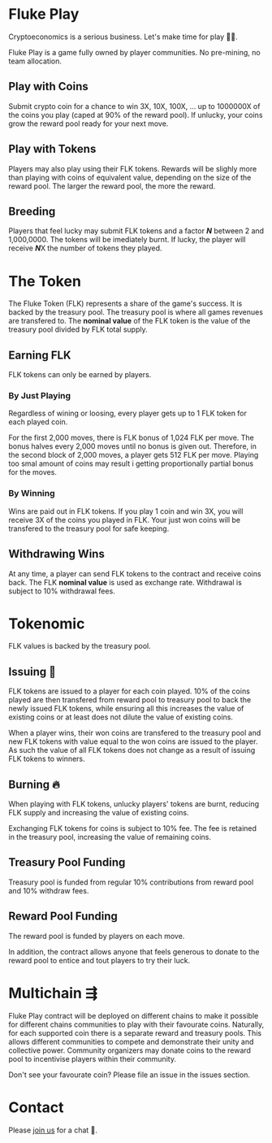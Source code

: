 # Fluke Play
Cryptoeconomics is a serious business. Let's make time for play 🤾‍♀️.

Fluke Play is a game fully owned by player communities. No pre-mining, no team allocation.

## Play with Coins
Submit crypto coin for a chance to win 3X, 10X, 100X, ... up to 1000000X of the coins you play (caped at 90% of the reward pool). If unlucky, your coins grow the reward pool ready for your next move.

## Play with Tokens
Players may also play using their FLK tokens. Rewards will be slighly more than playing with coins of equivalent value, depending on the size of the reward pool. The larger the reward pool, the more the reward.

## Breeding
Players that feel lucky may submit FLK tokens and a factor ***N*** between 2 and 1,000,0000. The tokens will be imediately burnt. If lucky, the player will receive ***N***X the number of tokens they played.

# The Token
The Fluke Token (FLK) represents a share of the game's success. It is backed by the treasury pool. The treasury pool is where all games revenues are transfered to. The **nominal value** of the FLK token is the value of the treasury pool divided by FLK total supply.

## Earning FLK
FLK tokens can only be earned by players.

### By Just Playing
Regardless of wining or loosing, every player gets up to 1 FLK token for each played coin.

For the first 2,000 moves, there is FLK bonus of 1,024 FLK per move. The bonus halves every 2,000 moves until no bonus is given out. Therefore, in the second block of 2,000 moves, a player gets 512 FLK per move. Playing too smal amount of coins may result i getting proportionally partial bonus for the moves.

### By Winning
Wins are paid out in FLK tokens. If you play 1 coin and win 3X, you will receive 3X of the coins you played in FLK. Your just won coins will be transfered to the treasury pool for safe keeping.

## Withdrawing Wins
At any time, a player can send FLK tokens to the contract and receive coins back. The FLK **nominal value** is used as exchange rate. Withdrawal is subject to 10% withdrawal fees.

# Tokenomic

FLK values is backed by the treasury pool.

## Issuing 🎁

FLK tokens are issued to a player for each coin played. 10% of the coins played are then transfered from reward pool to treasury pool to back the newly issued FLK tokens, while ensuring all this increases the value of existing coins or at least does not dilute the value of existing coins.

When a player wins, their won coins are transfered to the treasury pool and new FLK tokens with value equal to the won coins are issued to the player. As such the value of all FLK tokens does not change as a result of issuing FLK tokens to winners.

## Burning 🔥
When playing with FLK tokens, unlucky players' tokens are burnt, reducing FLK supply and increasing the value of existing coins.

Exchanging FLK tokens for coins is subject to 10% fee. The fee is retained in the treasury pool, increasing the value of remaining coins.

## Treasury Pool Funding
Treasury pool is funded from regular 10% contributions from reward pool and 10% withdraw fees. 

## Reward Pool Funding
The reward pool is funded by players on each move.

In addition, the contract allows anyone that feels generous to donate to the reward pool to entice and tout players to try their luck.

# Multichain ⇶

Fluke Play contract will be deployed on different chains to make it possible for different chains communities to play with their favourate coins. Naturally, for each supported coin there is a separate reward and treasury pools. This allows different communities to compete and demonstrate their unity and collective power. Community organizers may donate coins to the reward pool to incentivise players within their community.

Don't see your favourate coin? Please file an issue in the issues section.

# Contact
Please [join us](https://t.me/joinchat/fJoVve44aMJkOGM0) for a chat 💬.

<!--
### Hi there 👋


**flukeplaycrypto/flukeplaycrypto** is a ✨ _special_ ✨ repository because its `README.md` (this file) appears on your GitHub profile.

Here are some ideas to get you started:

- 🔭 I’m currently working on ...
- 🌱 I’m currently learning ...
- 👯 I’m looking to collaborate on ...
- 🤔 I’m looking for help with ...
- 💬 Ask me about ...
- 📫 How to reach me: ...
- 😄 Pronouns: ...
- ⚡ Fun fact: ...
-->
